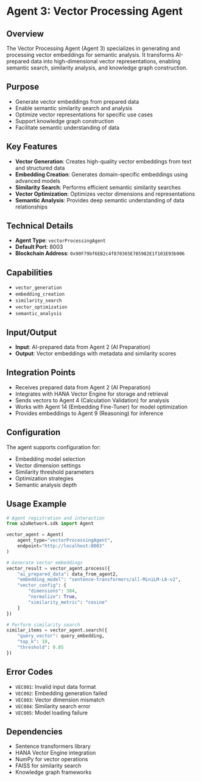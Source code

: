 # Agent 3: Vector Processing Agent

## Overview
The Vector Processing Agent (Agent 3) specializes in generating and processing vector embeddings for semantic analysis. It transforms AI-prepared data into high-dimensional vector representations, enabling semantic search, similarity analysis, and knowledge graph construction.

## Purpose
- Generate vector embeddings from prepared data
- Enable semantic similarity search and analysis
- Optimize vector representations for specific use cases
- Support knowledge graph construction
- Facilitate semantic understanding of data

## Key Features
- **Vector Generation**: Creates high-quality vector embeddings from text and structured data
- **Embedding Creation**: Generates domain-specific embeddings using advanced models
- **Similarity Search**: Performs efficient semantic similarity searches
- **Vector Optimization**: Optimizes vector dimensions and representations
- **Semantic Analysis**: Provides deep semantic understanding of data relationships

## Technical Details
- **Agent Type**: `vectorProcessingAgent`
- **Default Port**: 8003
- **Blockchain Address**: `0x90F79bf6EB2c4f870365E785982E1f101E93b906`

## Capabilities
- `vector_generation`
- `embedding_creation`
- `similarity_search`
- `vector_optimization`
- `semantic_analysis`

## Input/Output
- **Input**: AI-prepared data from Agent 2 (AI Preparation)
- **Output**: Vector embeddings with metadata and similarity scores

## Integration Points
- Receives prepared data from Agent 2 (AI Preparation)
- Integrates with HANA Vector Engine for storage and retrieval
- Sends vectors to Agent 4 (Calculation Validation) for analysis
- Works with Agent 14 (Embedding Fine-Tuner) for model optimization
- Provides embeddings to Agent 9 (Reasoning) for inference

## Configuration
The agent supports configuration for:
- Embedding model selection
- Vector dimension settings
- Similarity threshold parameters
- Optimization strategies
- Semantic analysis depth

## Usage Example
```python
# Agent registration and interaction
from a2aNetwork.sdk import Agent

vector_agent = Agent(
    agent_type="vectorProcessingAgent",
    endpoint="http://localhost:8003"
)

# Generate vector embeddings
vector_result = vector_agent.process({
    "ai_prepared_data": data_from_agent2,
    "embedding_model": "sentence-transformers/all-MiniLM-L6-v2",
    "vector_config": {
        "dimensions": 384,
        "normalize": True,
        "similarity_metric": "cosine"
    }
})

# Perform similarity search
similar_items = vector_agent.search({
    "query_vector": query_embedding,
    "top_k": 10,
    "threshold": 0.85
})
```

## Error Codes
- `VEC001`: Invalid input data format
- `VEC002`: Embedding generation failed
- `VEC003`: Vector dimension mismatch
- `VEC004`: Similarity search error
- `VEC005`: Model loading failure

## Dependencies
- Sentence transformers library
- HANA Vector Engine integration
- NumPy for vector operations
- FAISS for similarity search
- Knowledge graph frameworks